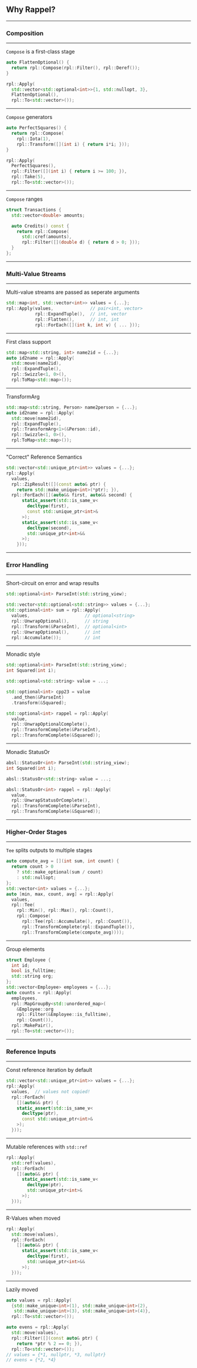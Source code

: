 ## Why Rappel?
---
### Composition
---
`Compose` is a first-class stage
```c++ [2|7]
auto FlattenOptional() {
  return rpl::Compose(rpl::Filter(), rpl::Deref());
}

rpl::Apply(
  std::vector<std::optional<int>>{1, std::nullopt, 3},
  FlattenOptional(),
  rpl::To<std::vector>());
```
---
`Compose` generators
```c++ [2-4|8]
auto PerfectSquares() {
  return rpl::Compose(
    rpl::Iota(1),
    rpl::Transform([](int i) { return i*i; }));
}

rpl::Apply(
  PerfectSquares(),
  rpl::Filter([](int i) { return i >= 100; }),
  rpl::Take(5),
  rpl::To<std::vector>());
```
---
`Compose` ranges
```c++ [5-7]
struct Transactions {
  std::vector<double> amounts;

  auto Credits() const {
    return rpl::Compose(
      std::cref(amounts),
      rpl::Filter([](double d) { return d > 0; }));
  }
};
```
---
### Multi-Value Streams
---
Multi-value streams are passed as seperate arguments
```c++ [2|3|4|5]
std::map<int, std::vector<int>> values = {...};
rpl::Apply(values,              // pair<int, vector>
           rpl::ExpandTuple(),  // int, vector
           rpl::Flatten(),      // int, int
           rpl::ForEach([](int k, int v) { ... }));
```
---
First class support
```c++ [5-6]
std::map<std::string, int> name2id = {...};
auto id2name = rpl::Apply(
  std::move(name2id),
  rpl::ExpandTuple(),
  rpl::Swizzle<1, 0>(),
  rpl:ToMap<std::map>());
```
---
TransformArg
```c++ [5-6]
std::map<std::string, Person> name2person = {...};
auto id2name = rpl::Apply(
  std::move(name2id),
  rpl::ExpandTuple(),
  rpl::TransformArg<1>(&Person::id),
  rpl::Swizzle<1, 0>(),
  rpl:ToMap<std::map>());
```
---
"Correct" Reference Semantics
```c++ [4-5|6-8]
std::vector<std::unique_ptr<int>> values = {...};
rpl::Apply(
  values,
  rpl::ZipResult([](const auto& ptr) {
    return std::make_unique<int>(*ptr); }),
  rpl::ForEach([](auto&& first, auto&& second) {
      static_assert(std::is_same_v<
        decltype(first),
        const std::unique_ptr<int>&
      >);
      static_assert(std::is_same_v<
        decltype(second),
        std::unique_ptr<int>&&
      >);
    }));
```
---
### Error Handling
---
Short-circuit on error and wrap results
```c++ [6|7|8|9|4-9]
std::optional<int> ParseInt(std::string_view);

std::vector<std::optional<std::string>> values = {...};
std::optional<int> sum = rpl::Apply(
  values,                     // optional<string>
  rpl::UnwrapOptional(),      // string
  rpl::Transform(&ParseInt),  // optional<int>
  rpl::UnwrapOptional(),      // int
  rpl::Accumulate());         // int
```
---
Monadic style
```c++ [6-8|10-14]
std::optional<int> ParseInt(std::string_view);
int Squared(int i);

std::optional<std::string> value = ...;

std::optional<int> cpp23 = value
  .and_then(&ParseInt)
  .transform(&Squared);

std::optional<int> rappel = rpl::Apply(
  value,
  rpl::UnwrapOptionalComplete(),
  rpl::TransformComplete(&ParseInt),
  rpl::TransformComplete(&Squared));
```
---
Monadic StatusOr
```c++ [6-8|10-14]
absl::StatusOr<int> ParseInt(std::string_view);
int Squared(int i);

absl::StatusOr<std::string> value = ...;

absl::StatusOr<int> rappel = rpl::Apply(
  value,
  rpl::UnwrapStatusOrComplete(),
  rpl::TransformComplete(&ParseInt),
  rpl::TransformComplete(&Squared));
```
---
### Higher-Order Stages
---
`Tee` splits outputs to multiple stages
```c++ [10|11-14]
auto compute_avg = [](int sum, int count) {
  return count > 0
    ? std::make_optional(sum / count)
    : std::nullopt;
};
std::vector<int> values = {...};
auto [min, max, count, avg] = rpl::Apply(
  values,
  rpl::Tee(
    rpl::Min(), rpl::Max(), rpl::Count(),
    rpl::Compose(
      rpl::Tee(rpl::Accumulate(), rpl::Count()),
      rpl::TransformComplete(rpl::ExpandTuple()),
      rpl::TransformComplete(compute_avg))));
```
---
Group elements
```c++ [9-12]
struct Employee {
  int id;
  bool is_fulltime;
  std::string org;
};
std::vector<Employee> employees = {...};
auto counts = rpl::Apply(
  employees,
  rpl::MapGroupBy<std::unordered_map>(
    &Employee::org
    rpl::Filter(&Employee::is_fulltime),
    rpl::Count()),
  rpl::MakePair(),
  rpl::To<std::vector>());
```
---
### Reference Inputs
---
Const reference iteration by default
```c++
std::vector<std::unique_ptr<int>> values = {...};
rpl::Apply(
  values,  // values not copied!
  rpl::ForEach(
    [](auto&& ptr) {
    static_assert(std::is_same_v<
      decltype(ptr),
      const std::unique_ptr<int>&
    >);
  }));
```
---
Mutable references with `std::ref`
```c++
rpl::Apply(
  std::ref(values),
  rpl::ForEach(
    [](auto&& ptr) {
      static_assert(std::is_same_v<
        decltype(ptr),
        std::unique_ptr<int>&
      >);
  }));
```
---
R-Values when moved
```c++
rpl::Apply(
  std::move(values),
  rpl::ForEach(
    [](auto&& ptr) {
      static_assert(std::is_same_v<
        decltype(first),
        std::unique_ptr<int>&&
      >);
  }));
```
---
Lazily moved
```c++ [8-13]
auto values = rpl::Apply(
  {std::make_unique<int>(1), std::make_unique<int>(2),
   std::make_unique<int>(3), std::make_unique<int>(4)},
  rpl::To<std::vector>());

auto evens = rpl::Apply(
  std::move(values),
  rpl::Filter([](const auto& ptr) {
    return *ptr % 2 == 0; }),
  rpl::To<std::vector>());
// values = {*1, nullptr, *3, nullptr}
// evens = {*2, *4}
```
